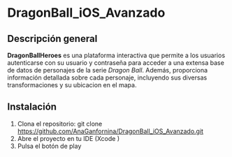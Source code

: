 # DragonBall_iOS_Avanzado

## Descripción general
**DragonBallHeroes** es una plataforma interactiva que permite a los usuarios autenticarse con su usuario y contraseña para acceder a una extensa base de datos de personajes de la serie *Dragon Ball*. Además, proporciona información detallada sobre cada personaje, incluyendo sus diversas transformaciones y su ubicacion en el mapa.

## Instalación
1. Clona el repositorio: git clone https://github.com/AnaGanfornina/DragonBall_iOS_Avanzado.git
2. Abre el proyecto en tu IDE (Xcode )
3. Pulsa el botón de play
